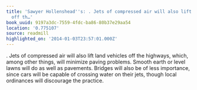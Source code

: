 ```yaml
---
title: 'Sawyer Hollenshead''s: . Jets of compressed air will also lift land vehicles
  off th…'
book_uuid: 9197a3dc-7559-4fdc-ba86-80b37e29aa54
location: '0.775107'
source: readmill
highlighted_on: '2014-01-03T23:57:01.000Z'
---
```


. Jets of compressed air will also lift land vehicles off the highways, which, among other things, will minimize paving problems. Smooth earth or level lawns will do as well as pavements. Bridges will also be of less importance, since cars will be capable of crossing water on their jets, though local ordinances will discourage the practice.